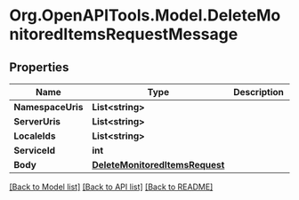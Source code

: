 # Org.OpenAPITools.Model.DeleteMonitoredItemsRequestMessage

## Properties

Name | Type | Description | Notes
------------ | ------------- | ------------- | -------------
**NamespaceUris** | **List&lt;string&gt;** |  | [optional] 
**ServerUris** | **List&lt;string&gt;** |  | [optional] 
**LocaleIds** | **List&lt;string&gt;** |  | [optional] 
**ServiceId** | **int** |  | [optional] 
**Body** | [**DeleteMonitoredItemsRequest**](DeleteMonitoredItemsRequest.md) |  | 

[[Back to Model list]](../README.md#documentation-for-models) [[Back to API list]](../README.md#documentation-for-api-endpoints) [[Back to README]](../README.md)

